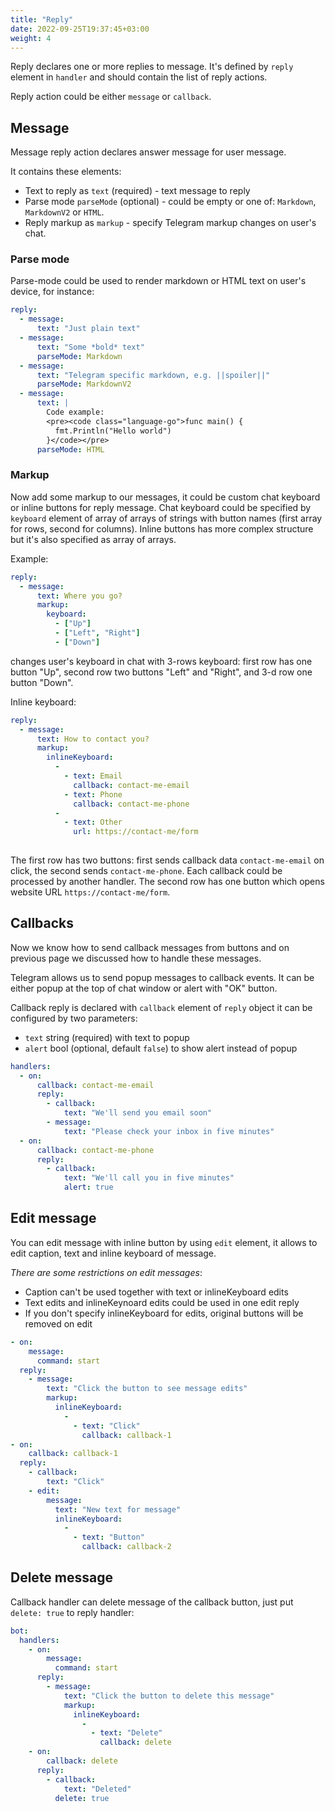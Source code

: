 ```yaml
---
title: "Reply"
date: 2022-09-25T19:37:45+03:00
weight: 4
---
```


Reply declares one or more replies to message.
It's defined by `reply` element in `handler` and should
contain the list of reply actions.

Reply action could be either `message` or `callback`.

## Message

Message reply action declares answer message for user message.

It contains these elements:
 - Text to reply as `text` (required) - text message to reply
 - Parse mode `parseMode` (optional) - could be empty or one of:
 `Markdown`, `MarkdownV2` or `HTML`.
 - Reply markup as `markup` - specify Telegram markup changes on
 user's chat.

### Parse mode

Parse-mode could be used to render markdown or HTML text on user's device,
for instance:
```yaml
reply:
  - message:
      text: "Just plain text"
  - message:
      text: "Some *bold* text"
      parseMode: Markdown
  - message:
      text: "Telegram specific markdown, e.g. ||spoiler||"
      parseMode: MarkdownV2
  - message:
      text: |
        Code example:
        <pre><code class="language-go">func main() {
          fmt.Println("Hello world")
        }</code></pre>
      parseMode: HTML
```

### Markup

Now add some markup to our messages, it could be custom chat
keyboard or inline buttons for reply message.
Chat keyboard could be specified by
`keyboard` element of array of arrays of strings with button names (first array for
rows, second for columns). Inline buttons has more complex structure but it's also
specified as array of arrays.

Example:
```yaml
reply:
  - message:
      text: Where you go?
      markup:
        keyboard:
          - ["Up"]
          - ["Left", "Right"]
          - ["Down"]
```
changes user's keyboard in chat with 3-rows keyboard:
first row has one button "Up", second row two buttons "Left" and "Right",
and 3-d row one button "Down".

Inline keyboard:
```yaml
reply:
  - message:
      text: How to contact you?
      markup:
        inlineKeyboard:
          -
            - text: Email
              callback: contact-me-email
            - text: Phone
              callback: contact-me-phone
          -
            - text: Other
              url: https://contact-me/form
              
```
The first row has two buttons: first sends callback data `contact-me-email` on click,
the second sends `contact-me-phone`. Each callback could be processed by another handler.
The second row has one button which opens website URL `https://contact-me/form`.

## Callbacks

Now we know how to send callback messages from buttons and
on previous page we discussed how to handle these messages.

Telegram allows us to send popup messages to callback events.
It can be either popup at the top of chat window or alert with "OK" button.

Callback reply is declared with `callback` element of `reply` object it can be configured
by two parameters:
 - `text` string (required) with text to popup
 - `alert` bool (optional, default `false`) to show alert instead of popup

```yaml
handlers:
  - on:
      callback: contact-me-email
      reply:
        - callback:
            text: "We'll send you email soon"
        - message:
            text: "Please check your inbox in five minutes"
  - on:
      callback: contact-me-phone
      reply:
        - callback:
            text: "We'll call you in five minutes"
            alert: true
```

## Edit message

You can edit message with inline button by using `edit` element, it allows to
edit caption, text and inline keyboard of message.

*There are some restrictions on edit messages*:
 - Caption can't be used together with text or inlineKeyboard edits
 - Text edits and inlineKeynoard edits could be used in one edit reply
 - If you don't specify inlineKeyboard for edits, original buttons will be removed on edit

```yaml
- on:
    message:
      command: start
  reply:
    - message:
        text: "Click the button to see message edits"
        markup:
          inlineKeyboard:
            -
              - text: "Click"
                callback: callback-1
- on:
    callback: callback-1
  reply:
    - callback:
        text: "Click"
    - edit:
        message:
          text: "New text for message"
          inlineKeyboard:
            -
              - text: "Button"
                callback: callback-2
```

## Delete message

Callback handler can delete message of the callback button, just put `delete: true`
to reply handler:

```yaml
bot:
  handlers:
    - on:
        message:
          command: start
      reply:
        - message:
            text: "Click the button to delete this message"
            markup:
              inlineKeyboard:
                -
                  - text: "Delete"
                    callback: delete
    - on:
        callback: delete
      reply:
        - callback:
            text: "Deleted"
          delete: true
```
